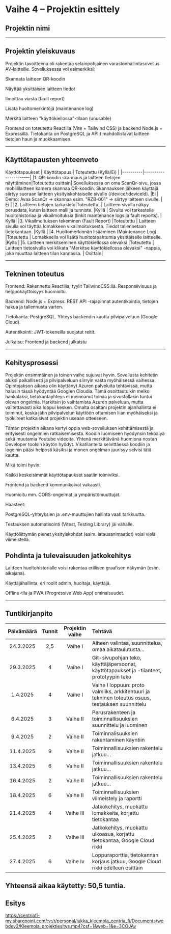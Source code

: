 # Vaihe 4 – Projektin esittely

## Projektin nimi


---

## Projektin yleiskuvaus

Projektin tavoitteena oli rakentaa selainpohjainen varastonhallintasovellus AV-laitteille.
Sovelluksessa voi esimerkiksi:

Skannata laitteen QR-koodin

Näyttää yksittäisen laitteen tiedot

Ilmoittaa viasta (fault report)

Lisätä huoltomerkintöjä (maintenance log)

Merkitä laitteen "käyttökiellossa"-tilaan (unusable)

Frontend on toteutettu Reactilla (Vite + Tailwind CSS) ja backend Node.js + Expressillä.
Tietokanta on PostgreSQL ja API:t mahdollistavat laitteen tietojen haun ja muokkaamisen.

---

## Käyttötapausten yhteenveto

Käyttötapaukset
| Käyttötapaus | Toteutettu (Kyllä/Ei) |
|----------|----------------------|
|1. QR-koodin skannaus ja laitteen tietojen näyttäminen|Toteutettu osittain|
Sovelluksessa on oma ScanQr-sivu, jossa mobiililaitteen kamera skannaa QR-koodin. Skannauksen jälkeen käyttäjä siirtyy suoraan laitteen yksityiskohtaiselle sivulle (/device/:deviceId). |Ei |
Demo: Avaa ScanQr → skannaa esim. "RZB-001" → siirtyy laitteen sivulle.  | Ei |
|2. Laitteen tietojen tarkastelu|Toteutettu|  |
Laitteen sivulla näkyy perusdata, kuten laitteen malli ja tunniste.  |Kyllä |
Sivulta voi tarkastella huoltohistoriaa ja vikailmoituksia (linkit maintenance logs ja fault reports). | Kyllä|
|3. Vikailmoituksen tekeminen (Fault Report) |Toteutettu  |
Laitteen sivulla voi täyttää lomakkeen vikailmoituksesta. Tiedot tallennetaan tietokantaan.  |Kyllä |
|4. Huoltomerkinnän lisääminen (Maintenance Log) |Toteutettu  |
Lomakkeella voi lisätä huoltotapahtumia yksittäiselle laitteelle. |Kyllä |
|5. Laitteen merkitseminen käyttökiellossa olevaksi |Toteutettu |
Laitteen tietosivulla voi klikata "Merkitse käyttökiellossa olevaksi" -nappia, joka muuttaa laitteen tilan kannassa. | Osittain|

---

## Tekninen toteutus

Frontend: Rakennettu Reactilla, tyylit TailwindCSS:llä. Responsiivisuus ja helppokäyttöisyys huomioitu.

Backend: Node.js + Express. REST API -rajapinnat autentikointia, tietojen hakua ja tallennusta varten.

Tietokanta: PostgreSQL. Yhteys backendin kautta pilvipalveluun (Google Cloud).

Autentikointi: JWT-tokeneilla suojatut reitit.

Julkaisu: Frontend ja backend julkaistu  


---

## Kehitysprosessi

Projektin ensimmäinen ja toinen vaihe sujuivat hyvin. Sovellusta kehitetin aluksi paikallisesti ja pilvipalveluun siirryin vasta myöhäisessä vaihessa. Opintojakson aikana olin käyttänyt Azuren
palveluita tehtävissä, mutta halusin tässä hyödyntää Googlen Cloudia. Tämä osoittautuikin melko hankalaksi, tietokantayhteys ei meinnanut toimia ja sivustollakin tuntui olevan ongelmia.
Harkitsin jo vaihtamista Azuren palveluun, mutta valitettavasti aika loppui kesken. Omalta osaltani projektin ajanhallinta ei toiminut, koska jätin pilvipalvelun käyttöön ottamisen liian myöhäiseksi
ja työkiireet katkaisivat projektin useaan otteeseen.

Tämän projektin aikana kertyi oppia web-sovelluksen kehittämisestä ja erityisesti ongelmien ratkaisemisesta. Koodin luomiseen hyödynsin tekoälyä sekä muutamia Youtube videoita.
Yhtenä merkittävänä huomiona nostan Developer toolsin käytön hyödyt. Vikatilanteita selvittäessä  koodiin ja logeihin pääsi helposti käsiksi ja monen ongelman juurisyy selvisi tätä kautta.



Mikä toimi hyvin:

Kaikki keskeisimmät käyttötapaukset saatiin toimiviksi.

Frontend ja backend kommunikoivat vakaasti.

Huomioitu mm. CORS-ongelmat ja ympäristömuuttujat.

Haasteet:

PostgreSQL-yhteyksien ja .env-muuttujien hallinta vaati tarkkuutta.

Testauksen automatisointi (Vitest, Testing Library) jäi vähälle.

Käyttöliittymän pienet yksityiskohdat (esim. latausanimaatiot) voisi vielä viimeistellä.


## Pohdinta ja tulevaisuuden jatkokehitys

Laitteen huoltohistorialle voisi rakentaa erillisen graafisen näkymän (esim. aikajana).

Käyttäjähallinta, eri roolit admin, huoltaja, käyttäjä.

Offline-tila ja PWA (Progressive Web App) ominaisuudet.


---

## Tuntikirjanpito

|Päivämäärä|Tunnit|Projektin vaihe|Tehtävä|
|:---:|:---:|:---:|:---|
|24.3.2025|2,5|Vaihe I|Aiheen valintaa, suunnittelua, omaa aikataulutusta...|
|29.3.2025|4|Vaihe I|Git-sivupohjan teko, käyttäjäpersoonat, käyttötapaukset ja -tilanteet, prototyypin teko|
|1.4.2025|4|Vaihe I|Vaihe I loppuun: proto valmiiks, arkkitehtuuri ja tekninen toteutus osuus, testauksen suunnittelu|
|6.4.2025|3|Vaihe II|Perusrakenteen ja toiminnallisuuksien suunnittelu ja luominen|
|9.4.2025|2|Vaihe II|Toiminnalisuuksien rakentaminen käyntiin|
|11.4.2025|9|Vaihe II|Toiminnallisuuksien rakentelu jatkuu...|
|13.4.2025|6|Vaihe II|Toiminnallisuuksien rakentelu jatkuu...|
|16.4.2025|2|Vaihe II|Toiminnallisuuksien rakentelu jatkuu...|
|18.4.2025|6|Vaihe II|Toiminnallisuuksien viimeistely ja raportti|
|21.4.2025|4|Vaihe III|Jatkokehitys, muokattu lomakkeita, korjattu tietokantaa|
|25.4.2025|2|Vaihe III|Jatkokehitys, muokattu ulkoasua, korjattu tietokantaa, Google Cloud rikki|
|27.4.2025|6|Vaihe Iv|Loppuraporttia, tietokannan korjaus jatkuu, Google Cloud rikki edelleen osittain|

Yhteensä aikaa käytetty: 50,5 tuntia.
---

## Esitys

https://centriafi-my.sharepoint.com/:v:/r/personal/jukka_kleemola_centria_fi/Documents/webdev2/Kleemola_projektiesitys.mp4?csf=1&web=1&e=3COJAv
